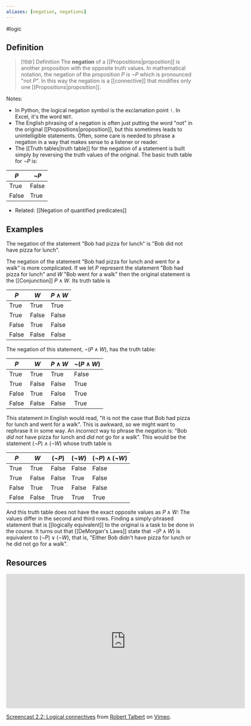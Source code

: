 ```yaml
---
aliases: [negation, negations]
--- 
```


#logic

## Definition 

> [!tldr] Definition
> The **negation** of a [[Propositions|proposition]] is another proposition with the opposite truth values. In mathematical notation, the negation of the proposition $P$ is $\neg P$ which is pronounced "not $P$". In this way the negation is a [[connective]] that modifies only one [[Propositions|proposition]]. 

Notes: 
- In Python, the logical negation symbol is the exclamation point `!`. In Excel, it's the word `NOT`. 
- The English phrasing of a negation is often just putting the word "not" in the original [[Propositions|proposition]], but this sometimes leads to unintelligible statements. Often, some care is needed to phrase a negation in a way that makes sense to a listener or reader. 
- The [[Truth tables|truth table]] for the negation of a statement is built simply by reversing the truth values of the original. The basic truth table for $\neg P$ is: 

| $P$   | $\neg P$ |
| ----- | -------- |
| True  | False    |
| False | True         |

- Related: [[Negation of quantified predicates]]

## Examples 

The negation of the statement "Bob had pizza for lunch" is "Bob did not have pizza for lunch". 

The negation of the statement "Bob had pizza for lunch and went for a walk" is more complicated. If we let $P$ represent the statement "Bob had pizza for lunch" and $W$ "Bob went for a walk" then the original statement is the [[Conjunction]] $P \wedge W$. Its truth table is 

| $P$   | $W$   | $P \wedge W$ |
| ----- | ----- | ------------ |
| True  | True  | True         |
| True  | False | False        |
| False | True  | False        |
| False | False | False             |

The negation of this statement, $\neg (P \wedge W)$, has the truth table: 

| $P$   | $W$   | $P \wedge W$ | $\neg (P \wedge W)$ | 
| ----- | ----- | ------------ | ------ | 
| True  | True  | True         | False | 
| True  | False | False        | True | 
| False | True  | False        | True | 
| False | False | False             | True | 

This statement in English would read, "It is not the case that Bob had pizza for lunch and went for a walk". This is awkward, so we might want to rephrase it in some way. An *incorrect* way to phrase the negation is: "Bob *did not* have pizza for lunch and *did not* go for a walk". This would be the statement $(\neg P) \wedge (\neg W)$ whose truth table is 

| $P$   | $W$   | $(\neg P)$ | $(\neg W)$ | $(\neg P) \wedge (\neg W)$ |
| ----- | ----- | ---------- | ---------- | -------------------------- |
| True  | True  | False      | False      | False                      |
| True  | False | False      | True       | False                      |
| False | True  | True       | False       |       False                     |
| False | False | True       | True           |         True                   |

And this truth table does not have the exact opposite values as $P \wedge W$: The values differ in the second and third rows. Finding a simply-phrased statement that is [[logically equivalent]] to the original is a task to be done in the course. It turns out that [[DeMorgan's Laws]] state that $\neg (P \wedge W)$ is equivalent to $(\neg P) \vee (\neg W)$, that is, "Either Bob didn't have pizza for lunch or he did not go for a walk". 
## Resources 

<iframe src="https://player.vimeo.com/video/585958504?h=0b7769f78c#t=5m28s" width="640" height="360" frameborder="0" allow="autoplay; fullscreen; picture-in-picture" allowfullscreen></iframe>
<p><a href="https://vimeo.com/585958504#t=5m28s">Screencast 2.2: Logical connectives</a> from <a href="https://vimeo.com/user132700952">Robert Talbert</a> on <a href="https://vimeo.com">Vimeo</a>.</p>
